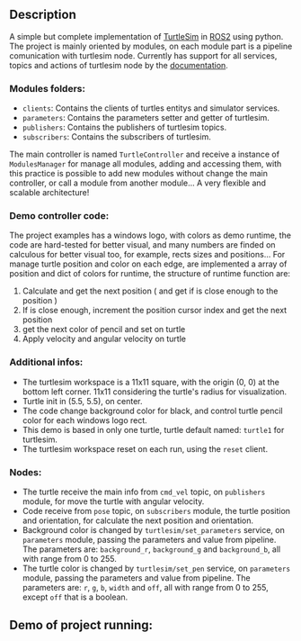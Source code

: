 ## Description
A simple but complete implementation of [TurtleSim](http://wiki.ros.org/turtlesim) in [ROS2](https://index.ros.org/doc/ros2/) using python. The project is mainly oriented by modules, on each module part is a pipeline comunication with turtlesim node. Currently has support for all services, topics and actions of turtlesim node by the [documentation](http://wiki.ros.org/turtlesim).

### Modules folders:
- `clients`: Contains the clients of turtles entitys and simulator services.
- `parameters`: Contains the parameters setter and getter of turtlesim.
- `publishers`: Contains the publishers of turtlesim topics.
- `subscribers`: Contains the subscribers of turtlesim.

The main controller is named `TurtleController` and receive a instance of `ModulesManager` for manage all modules, adding and accessing them, with this practice is possible to add new modules without change the main controller, or call a module from another module... A very flexible and scalable architecture!

### Demo controller code:
The project examples has a windows logo, with colors as demo runtime, the code are hard-tested for better visual, and many numbers are finded on calculous for better visual too, for example, rects sizes and positions...
For manage turtle position and color on each edge, are implemented a array of position and dict of colors for runtime, the structure of runtime function are:
1. Calculate and get the next position ( and get if is close enough to the position )
2. If is close enough, increment the position cursor index and get the next position
3. get the next color of pencil and set on turtle
4. Apply velocity and angular velocity on turtle

### Additional infos:
-  The turtlesim workspace is a 11x11 square, with the origin (0, 0) at the bottom left corner. 11x11 considering the turtle's radius for visualization.
- Turtle init in (5.5, 5.5), on center.
- The code change background color for black, and control turtle pencil color for each windows logo rect.
- This demo is based in only one turtle, turtle default named: `turtle1` for turtlesim.
- The turtlesim workspace reset on each run, using the `reset` client.


### Nodes:
- The turtle receive the main info from `cmd_vel` topic, on `publishers` module, for move the turtle with angular velocity.
- Code receive from `pose` topic, on `subscribers` module, the turtle position and orientation, for calculate the next position and orientation.
- Background color is changed by `turtlesim/set_parameters` service, on `parameters` module, passing the parameters and value from pipeline. The parameters are: `background_r`, `background_g` and `background_b`, all with range from 0 to 255.
- The turtle color is changed by `turtlesim/set_pen` service, on `parameters` module, passing the parameters and value from pipeline. The parameters are: `r`, `g`, `b`, `width` and `off`, all with range from 0 to 255, except `off` that is a boolean.


## Demo of project running:

